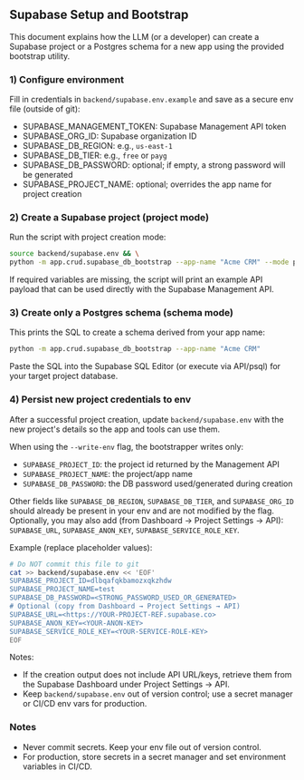 ## Supabase Setup and Bootstrap

This document explains how the LLM (or a developer) can create a Supabase project or a Postgres schema for a new app using the provided bootstrap utility.

### 1) Configure environment

Fill in credentials in `backend/supabase.env.example` and save as a secure env file (outside of git):

-   SUPABASE_MANAGEMENT_TOKEN: Supabase Management API token
-   SUPABASE_ORG_ID: Supabase organization ID
-   SUPABASE_DB_REGION: e.g., `us-east-1`
-   SUPABASE_DB_TIER: e.g., `free` or `payg`
-   SUPABASE_DB_PASSWORD: optional; if empty, a strong password will be generated
-   SUPABASE_PROJECT_NAME: optional; overrides the app name for project creation

### 2) Create a Supabase project (project mode)

Run the script with project creation mode:

```bash
source backend/supabase.env && \
python -m app.crud.supabase_db_bootstrap --app-name "Acme CRM" --mode project
```

If required variables are missing, the script will print an example API payload that can be used directly with the Supabase Management API.

### 3) Create only a Postgres schema (schema mode)

This prints the SQL to create a schema derived from your app name:

```bash
python -m app.crud.supabase_db_bootstrap --app-name "Acme CRM"
```

Paste the SQL into the Supabase SQL Editor (or execute via API/psql) for your target project database.

### 4) Persist new project credentials to env

After a successful project creation, update `backend/supabase.env` with the new project's details so the app and tools can use them.

When using the `--write-env` flag, the bootstrapper writes only:

-   `SUPABASE_PROJECT_ID`: the project id returned by the Management API
-   `SUPABASE_PROJECT_NAME`: the project/app name
-   `SUPABASE_DB_PASSWORD`: the DB password used/generated during creation

Other fields like `SUPABASE_DB_REGION`, `SUPABASE_DB_TIER`, and `SUPABASE_ORG_ID` should already be present in your env and are not modified by the flag. Optionally, you may also add (from Dashboard → Project Settings → API): `SUPABASE_URL`, `SUPABASE_ANON_KEY`, `SUPABASE_SERVICE_ROLE_KEY`.

Example (replace placeholder values):

```bash
# Do NOT commit this file to git
cat >> backend/supabase.env << 'EOF'
SUPABASE_PROJECT_ID=dlbqafqkbamozxqkzhdw
SUPABASE_PROJECT_NAME=test
SUPABASE_DB_PASSWORD=<STRONG_PASSWORD_USED_OR_GENERATED>
# Optional (copy from Dashboard → Project Settings → API)
SUPABASE_URL=<https://YOUR-PROJECT-REF.supabase.co>
SUPABASE_ANON_KEY=<YOUR-ANON-KEY>
SUPABASE_SERVICE_ROLE_KEY=<YOUR-SERVICE-ROLE-KEY>
EOF
```

Notes:

-   If the creation output does not include API URL/keys, retrieve them from the Supabase Dashboard under Project Settings → API.
-   Keep `backend/supabase.env` out of version control; use a secret manager or CI/CD env vars for production.

### Notes

-   Never commit secrets. Keep your env file out of version control.
-   For production, store secrets in a secret manager and set environment variables in CI/CD.
